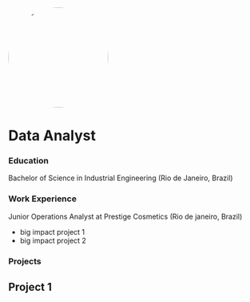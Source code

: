 <img src="[URL_DA_IMAGEM](https://github.com/juliorodrigues97/portfolio/blob/main/assets/000095900004.jpg?raw=true)" alt="Logo" style="border-radius: 50%; width: 200px; height: 200px;">


# Data Analyst

### Education
Bachelor of Science in Industrial Engineering (Rio de Janeiro, Brazil)

### Work Experience
Junior Operations Analyst at Prestige Cosmetics (Rio de janeiro, Brazil)
- big impact project 1
- big impact project 2

### Projects 
Project 1 
- 
